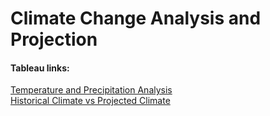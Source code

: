 # Climate Change Analysis and Projection
#### Tableau links:
[Temperature and Precipitation Analysis](https://public.tableau.com/app/profile/iuliia.stanina/viz/TemperatureandPrecipitationAnalysis1901-2020/Dashboard2)
<br />
[Historical Climate vs Projected Climate](https://public.tableau.com/app/profile/iuliia.stanina/viz/ActualClimatevsProjectedClimate/Dashboard3)
